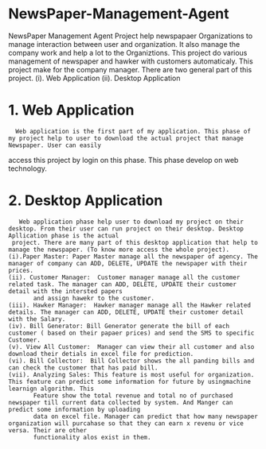 # NewsPaper-Management-Agent
   NewsPaper Management Agent Project help newspapaer Organizations to manage interaction between user and organization. It also manage the company work and help 
 a lot to the Organiztions. This project do various management of newspaper and hawker with customers automaticaly. This project make for the company manager.
   There are two general part of this project. (i). Web Application  (ii). Desktop Application
 # 1. Web Application
      Web application is the first part of my application. This phase of my project help to user to download the actual project that manage Newspaper. User can easily
   access this project by login on this phase. This phase develop on web technology.
# 2. Desktop Application 
       Web application phase help user to download my project on their desktop. From their user can run project on their desktop. Desktop Apllication phase is the actual 
     project. There are many part of this desktop application that help to manage the newspaper. (To know more access the whole project).
    (i).Paper Master: Paper Master manage all the newspaper of agency. The manager of company can ADD, DELETE, UPDATE the newspaper with their prices.
    (ii). Customer Manager:  Customer manager manage all the customer related task. The manager can ADD, DELETE, UPDATE their customer detail with the intersted papers 
           and assign hawekr to the customer.
    (iii). Hawker Manager:  Hawker manager manage all the Hawker related details. The manager can ADD, DELETE, UPDATE their customer detail with the Salary.
    (iv). Bill Generator: Bill Generator generate the bill of each customer ( based on their papaer prices) and send the SMS to specific Customer. 
    (v). View All Customer:  Manager can view their all customer and also download their detials in excel file for prediction.
    (vi). Bill Collector:  Bill Collector shows the all panding bills and can check the customer that has paid bill.
    (vii). Analyzing Sales: This feature is most useful for organization. This feature can predict some information for future by usingmachine learnign algorithm. This 
           Feature show the total revenue and total no of purchased newspaper till current data collected by system. And Manger can predict some information by uploading 
           data on excel file. Manager can predict that how many newspaper organization will purcahase so that they can earn x revenu or vice versa. Their are other 
           functionality alos exist in them.
